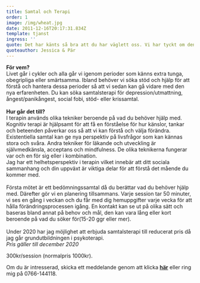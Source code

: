 ```yaml
---
title: Samtal och Terapi
order: 1
image: /img/wheat.jpg
date: 2011-12-16T20:17:31.834Z
template: tjanst
ingress: ''
quote: Det har känts så bra att du har väglett oss. Vi har tyckt om den mjuka, tydliga och förstående atmosfären.
quoteauthor: Jessica & Pär
---
```

**För vem?**<br/>Livet går i cykler och alla går vi igenom perioder som känns extra tunga, obegripliga eller smärtsamma. Ibland behöver vi söka stöd och hjälp för att förstå och hantera dessa perioder så att vi sedan kan gå vidare med den nya erfarenheten. Du kan söka samtalsterapi för depression/utmattning, ångest/panikångest, social fobi, stöd- eller krissamtal.<br/><br/>**Hur går det till?**<br/>I terapin används olika tekniker beroende på vad du behöver hjälp med.\
Kognitiv terapi är hjälpsamt för att få en förståelse för hur känslor, tankar och beteenden påverkar oss så att vi kan förstå och välja förändra. Existentiella samtal kan ge nya perspektiv på livsfrågor som kan kännas stora och svåra. Andra tekniker för läkande och utveckling är självmedkänsla, acceptans och mindfulness. De olika teknikerna fungerar var och en för sig eller i kombination.<br/>Jag har ett helhetsperspektiv i terapin vilket innebär att ditt sociala sammanhang och din uppväxt är viktiga delar för att förstå det mående du kommer med.<br/><br/>Första mötet är ett bedömningssamtal då du berättar vad du behöver hjälp med. Därefter gör vi en planering tillsammans. Varje session tar 50 minuter, vi ses en gång i veckan och du får med dig hemuppgifter varje vecka för att hålla förändringsprocessen igång. En kontakt kan se ut på olika sätt och baseras bland annat på behov och mål, den kan vara lång eller kort beroende på vad du söker för(15-20 ggr eller mer).<br/><br/>Under 2020 har jag möjlighet att erbjuda samtalsterapi till reducerat pris då jag går grundutbildningen i psykoterapi.<br/>*Pris gäller till december 2020*<br/>

300kr/session (normalpris 1000kr).

Om du är intresserad, skicka ett meddelande genom att klicka **[här](https://dinrytm.se/kontakt)** eller ring mig på 0766-144118.